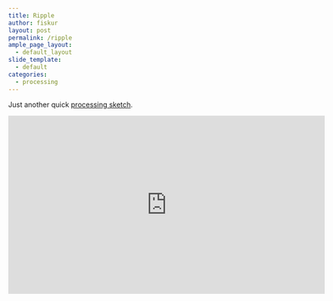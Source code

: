 ```yaml
---
title: Ripple
author: fiskur
layout: post
permalink: /ripple
ample_page_layout:
  - default_layout
slide_template:
  - default
categories:
  - processing
---
```

Just another quick [processing sketch][1].

<iframe width="640" height="360"  src="https://www.youtube.com/embed/V5VKky37P8s" frameborder="0" allowfullscreen></iframe>

<script src="https://gist.github.com/fiskurgit/137814ad2bec1b8a45d1.js"></script>

 [1]: http://processing.org